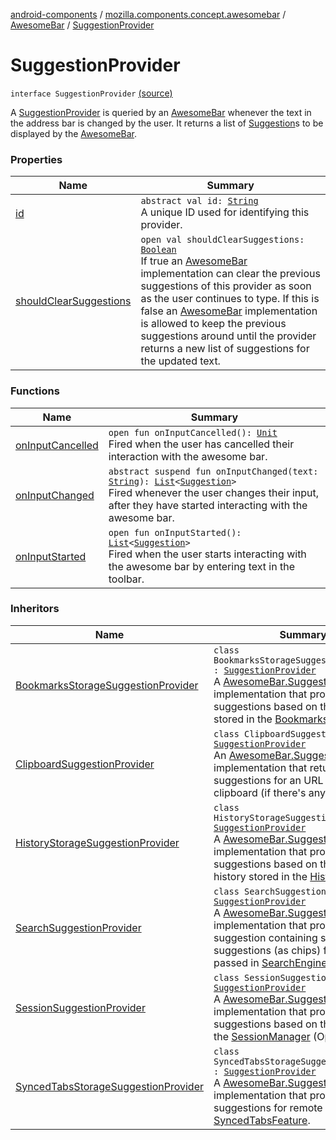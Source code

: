 [android-components](../../../index.md) / [mozilla.components.concept.awesomebar](../../index.md) / [AwesomeBar](../index.md) / [SuggestionProvider](./index.md)

# SuggestionProvider

`interface SuggestionProvider` [(source)](https://github.com/mozilla-mobile/android-components/blob/master/components/concept/awesomebar/src/main/java/mozilla/components/concept/awesomebar/AwesomeBar.kt#L136)

A [SuggestionProvider](./index.md) is queried by an [AwesomeBar](../index.md) whenever the text in the address bar is changed by the user.
It returns a list of [Suggestion](../-suggestion/index.md)s to be displayed by the [AwesomeBar](../index.md).

### Properties

| Name | Summary |
|---|---|
| [id](id.md) | `abstract val id: `[`String`](https://kotlinlang.org/api/latest/jvm/stdlib/kotlin/-string/index.html)<br>A unique ID used for identifying this provider. |
| [shouldClearSuggestions](should-clear-suggestions.md) | `open val shouldClearSuggestions: `[`Boolean`](https://kotlinlang.org/api/latest/jvm/stdlib/kotlin/-boolean/index.html)<br>If true an [AwesomeBar](../index.md) implementation can clear the previous suggestions of this provider as soon as the user continues to type. If this is false an [AwesomeBar](../index.md) implementation is allowed to keep the previous suggestions around until the provider returns a new list of suggestions for the updated text. |

### Functions

| Name | Summary |
|---|---|
| [onInputCancelled](on-input-cancelled.md) | `open fun onInputCancelled(): `[`Unit`](https://kotlinlang.org/api/latest/jvm/stdlib/kotlin/-unit/index.html)<br>Fired when the user has cancelled their interaction with the awesome bar. |
| [onInputChanged](on-input-changed.md) | `abstract suspend fun onInputChanged(text: `[`String`](https://kotlinlang.org/api/latest/jvm/stdlib/kotlin/-string/index.html)`): `[`List`](https://kotlinlang.org/api/latest/jvm/stdlib/kotlin.collections/-list/index.html)`<`[`Suggestion`](../-suggestion/index.md)`>`<br>Fired whenever the user changes their input, after they have started interacting with the awesome bar. |
| [onInputStarted](on-input-started.md) | `open fun onInputStarted(): `[`List`](https://kotlinlang.org/api/latest/jvm/stdlib/kotlin.collections/-list/index.html)`<`[`Suggestion`](../-suggestion/index.md)`>`<br>Fired when the user starts interacting with the awesome bar by entering text in the toolbar. |

### Inheritors

| Name | Summary |
|---|---|
| [BookmarksStorageSuggestionProvider](../../../mozilla.components.feature.awesomebar.provider/-bookmarks-storage-suggestion-provider/index.md) | `class BookmarksStorageSuggestionProvider : `[`SuggestionProvider`](./index.md)<br>A [AwesomeBar.SuggestionProvider](./index.md) implementation that provides suggestions based on the bookmarks stored in the [BookmarksStorage](../../../mozilla.components.concept.storage/-bookmarks-storage/index.md). |
| [ClipboardSuggestionProvider](../../../mozilla.components.feature.awesomebar.provider/-clipboard-suggestion-provider/index.md) | `class ClipboardSuggestionProvider : `[`SuggestionProvider`](./index.md)<br>An [AwesomeBar.SuggestionProvider](./index.md) implementation that returns a suggestions for an URL in the clipboard (if there's any). |
| [HistoryStorageSuggestionProvider](../../../mozilla.components.feature.awesomebar.provider/-history-storage-suggestion-provider/index.md) | `class HistoryStorageSuggestionProvider : `[`SuggestionProvider`](./index.md)<br>A [AwesomeBar.SuggestionProvider](./index.md) implementation that provides suggestions based on the browsing history stored in the [HistoryStorage](../../../mozilla.components.concept.storage/-history-storage/index.md). |
| [SearchSuggestionProvider](../../../mozilla.components.feature.awesomebar.provider/-search-suggestion-provider/index.md) | `class SearchSuggestionProvider : `[`SuggestionProvider`](./index.md)<br>A [AwesomeBar.SuggestionProvider](./index.md) implementation that provides a suggestion containing search engine suggestions (as chips) from the passed in [SearchEngine](../../../mozilla.components.browser.search/-search-engine/index.md). |
| [SessionSuggestionProvider](../../../mozilla.components.feature.awesomebar.provider/-session-suggestion-provider/index.md) | `class SessionSuggestionProvider : `[`SuggestionProvider`](./index.md)<br>A [AwesomeBar.SuggestionProvider](./index.md) implementation that provides suggestions based on the sessions in the [SessionManager](#) (Open tabs). |
| [SyncedTabsStorageSuggestionProvider](../../../mozilla.components.feature.syncedtabs/-synced-tabs-storage-suggestion-provider/index.md) | `class SyncedTabsStorageSuggestionProvider : `[`SuggestionProvider`](./index.md)<br>A [AwesomeBar.SuggestionProvider](./index.md) implementation that provides suggestions for remote tabs based on [SyncedTabsFeature](../../../mozilla.components.feature.syncedtabs/-synced-tabs-feature/index.md). |
